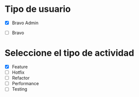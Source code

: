 # Tipo de usuario
- [x] Bravo Admin
- [ ] Bravo 


# Seleccione el tipo de actividad
- [x] Feature
- [ ] Hotfix
- [ ] Refactor
- [ ] Performance
- [ ] Testing
